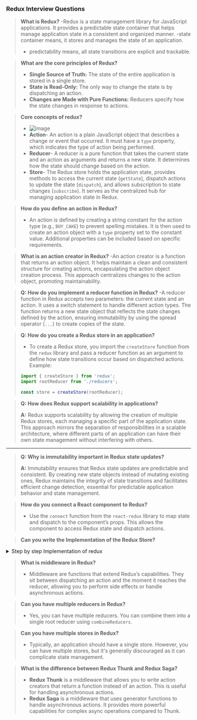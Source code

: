
### Redux Interview Questions

> **What is Redux?**
> -Redux is a state management library for JavaScript applications. It provides a predictable state container that helps manage application state in a consistent and organized manner. 
> -state container means, it stores and manages the state of an application.
> - predictability means, all state transitions are explicit and trackable.

> **What are the core principles of Redux?**
> - **Single Source of Truth:** The state of the entire application is stored in a single store.
> - **State is Read-Only:** The only way to change the state is by dispatching an action.
> - **Changes are Made with Pure Functions:** Reducers specify how the state changes in response to actions.

> **Core concepts of redux?**
> - ![image](https://github.com/Akmeena4u/Web-Development-Bootcamp/assets/93425334/a002a310-a21a-476a-91b7-7ed3a9cf8262)
> -  **Action**- An action is a plain JavaScript object that describes a change or event that occurred. It must have a `type` property, which indicates the type of action being performed.
> - **Reducer**- A reducer is a pure function that takes the current state and an action as arguments and returns a new state. It determines how the state should change based on the action.
> - **Store**- The Redux store holds the application state, provides methods to access the current state (`getState`), dispatch actions to update the state (`dispatch`), and allows subscription to state changes (`subscribe`). It serves as the centralized hub for managing application state in Redux.


> **How do you define an action in Redux?**
> - An action is defined by creating a string constant for the action type (e.g., `BUY_CAKE`) to prevent spelling mistakes. It is then used to create an action object with a `type` property set to the constant value. Additional properties can be included based on specific requirements.

> **What is an action creator in Redux?**
> -An action creator is a function that returns an action object. It helps maintain a clean and consistent structure for creating actions, encapsulating the action object creation process. This approach centralizes changes to the action object, promoting maintainability.

> **Q: How do you implement a reducer function in Redux?**
> -A reducer function in Redux accepts two parameters: the current state and an action. It uses a switch statement to handle different action types. The function returns a new state object that reflects the state changes defined by the action, ensuring immutability by using the spread operator (`...`) to create copies of the state.

> **Q: How do you create a Redux store in an application?**
> - To create a Redux store, you import the `createStore` function from the `redux` library and pass a reducer function as an argument to define how state transitions occur based on dispatched actions. Example:
>
> ```javascript
> import { createStore } from 'redux';
> import rootReducer from './reducers';
> 
> const store = createStore(rootReducer);
> ```


> **Q: How does Redux support scalability in applications?**
>
> **A:** Redux supports scalability by allowing the creation of multiple Redux stores, each managing a specific part of the application state. This approach mirrors the separation of responsibilities in a scalable architecture, where different parts of an application can have their own state management without interfering with others.

---

> **Q: Why is immutability important in Redux state updates?**
>
> **A:** Immutability ensures that Redux state updates are predictable and consistent. By creating new state objects instead of mutating existing ones, Redux maintains the integrity of state transitions and facilitates efficient change detection, essential for predictable application behavior and state management.



> **How do you connect a React component to Redux?**
> - Use the `connect` function from the `react-redux` library to map state and dispatch to the component’s props. This allows the component to access Redux state and dispatch actions.

> **Can you write the Implementation of the Redux Store?**
<details> 
<summary> Step by step Implementation of redux </summary>
 Implementing a basic Redux store involves setting up the store, defining actions, creating reducers, and connecting them to your application. Here’s a step-by-step example:

### Step-by-Step Implementation of a Redux Store

<details>
<summary>Older style of connecting redux with react </summary>
In older versions of React Redux, before the introduction of hooks like `useSelector` and `useDispatch`, `connect`, `mapStateToProps`, and `mapDispatchToProps` were commonly used to connect Redux state and actions to React components. These are still relevant in many codebases, especially those using class components instead of functional components with hooks. Here’s how they work:

### `connect` Function

The `connect` function from `react-redux` library is used to connect a React component to the Redux store. It wraps your component, providing it with the props it needs from the store and enabling it to dispatch actions.

#### Example Usage:

```javascript
import React from 'react';
import { connect } from 'react-redux';
import { increment, decrement } from './actions';

class Counter extends React.Component {
  render() {
    return (
      <div>
        <h1>Counter: {this.props.counter}</h1>
        <button onClick={this.props.increment}>Increment</button>
        <button onClick={this.props.decrement}>Decrement</button>
      </div>
    );
  }
}

// mapStateToProps function
const mapStateToProps = (state) => {
  return {
    counter: state.counter // Extracting counter state from Redux store
  };
};

// mapDispatchToProps function
const mapDispatchToProps = (dispatch) => {
  return {
    increment: () => dispatch(increment()), // Dispatching increment action
    decrement: () => dispatch(decrement())  // Dispatching decrement action
  };
};

// Connecting component to Redux store
export default connect(mapStateToProps, mapDispatchToProps)(Counter);
```

### `mapStateToProps`

`mapStateToProps` is a function that describes how to transform the current Redux store state into the props you want to pass to a component.

- **Purpose:** It extracts data from the Redux store's state and passes it as props to a connected component. This allows the component to access and display parts of the Redux state.

- **Usage:** Inside `mapStateToProps`, you specify which parts of the Redux state you're interested in and how they should be mapped to props for your component.

### `mapDispatchToProps`

`mapDispatchToProps` is a function that describes how to transform dispatch actions into props that you can call directly on a connected component.

- **Purpose:** It allows components to dispatch actions to the Redux store. By defining `mapDispatchToProps`, you can specify which actions your component needs to dispatch.

- **Usage:** Inside `mapDispatchToProps`, you map action creators (functions that create actions) to props, allowing your component to trigger these actions when needed.

### Connecting a Component

To connect a component using `connect`, you typically:

1. **Define `mapStateToProps`:** Extracts state from the Redux store and maps it to props.
2. **Define `mapDispatchToProps`:** Maps action creators to props, allowing components to dispatch actions.
3. **Use `connect`:** Wrap your component with `connect`, passing `mapStateToProps` and `mapDispatchToProps` as arguments.

### Summary

`connect`, `mapStateToProps`, and `mapDispatchToProps` are essential for connecting React components to the Redux store in class-based components. They facilitate state management and action dispatching, enabling components to interact with the Redux store seamlessly. While hooks like `useSelector` and `useDispatch` have become more popular with functional components, `connect` and its associated functions remain crucial for many existing React Redux applications.
</details>

#### 1. Install Redux

First, ensure you have Node.js and npm installed. Then, install Redux in your project:

```bash
npm install redux
```

#### 2. Create the Store

In your project folder, create a new file named `store.js` (you can choose any name):

```javascript
// store.js

import { createStore } from 'redux';

// Initial state
const initialState = {
  counter: 0
};

// Reducer function
const rootReducer = (state = initialState, action) => {
  switch (action.type) {
    case 'INCREMENT':
      return {
        ...state,
        counter: state.counter + 1
      };
    case 'DECREMENT':
      return {
        ...state,
        counter: state.counter - 1
      };
    default:
      return state;
  }
};

// Create Redux store
const store = createStore(rootReducer);

export default store;
```

#### 3. Define Actions

Create a file named `actions.js` to define your actions:

```javascript
// actions.js

export const increment = () => {
  return {
    type: 'INCREMENT'
  };
};

export const decrement = () => {
  return {
    type: 'DECREMENT'
  };
};
```

#### 4. Connect Redux to Your Application

Now, in your main application file (`index.js` or any other entry point):

```javascript
// index.js

import React from 'react';
import ReactDOM from 'react-dom';
import { Provider } from 'react-redux'; // Redux provider for React integration
import store from './store'; // Import the Redux store
import App from './App';

ReactDOM.render(
  <Provider store={store}>
    <App />
  </Provider>,
  document.getElementById('root')
);
```

#### 5. Use Redux in Your Components

In your React components (`App.js` or any other component):

```javascript
// App.js

import React from 'react';
import { useSelector, useDispatch } from 'react-redux'; // Hooks for accessing Redux state and dispatching actions
import { increment, decrement } from './actions';

function App() {
  const counter = useSelector(state => state.counter); // Accessing state from Redux store
  const dispatch = useDispatch(); // Getting the dispatch function

  return (
    <div>
      <h1>Counter: {counter}</h1>
      <button onClick={() => dispatch(increment())}>Increment</button>
      <button onClick={() => dispatch(decrement())}>Decrement</button>
    </div>
  );
}

export default App;
```

### Explanation:

- **Store Creation:** In `store.js`, `createStore` from Redux is used to create a store. The `rootReducer` function manages how state changes in response to actions.
  
- **Actions:** Defined in `actions.js`, `increment` and `decrement` are simple functions that return objects with a `type` property. These actions are dispatched to the Redux store to update the state.

- **Connecting Redux to React:** In `index.js`, the `Provider` component from `react-redux` wraps the entire application. It makes the Redux store available to any nested components that need to access it.

- **Using Redux in Components:** In `App.js`, `useSelector` is used to extract data from the Redux store state (`counter` in this case), and `useDispatch` is used to dispatch actions (`increment` and `decrement`) to the store.

This setup provides a basic implementation of Redux in a React application, demonstrating how to create a Redux store, define actions, connect Redux to React components, and update state based on user interactions.

</details>

> **What is middleware in Redux?**
> - Middleware are functions that extend Redux’s capabilities. They sit between dispatching an action and the moment it reaches the reducer, allowing you to perform side effects or handle asynchronous actions.

> **Can you have multiple reducers in Redux?**
> - Yes, you can have multiple reducers. You can combine them into a single root reducer using `combineReducers`.

> **Can you have multiple stores in Redux?**
> - Typically, an application should have a single store. However, you can have multiple stores, but it's generally discouraged as it can complicate state management.

> **What is the difference between Redux Thunk and Redux Saga?**
> - **Redux Thunk** is a middleware that allows you to write action creators that return a function instead of an action. This is useful for handling asynchronous actions.
> - **Redux Saga** is a middleware that uses generator functions to handle asynchronous actions. It provides more powerful capabilities for complex async operations compared to Thunk.
